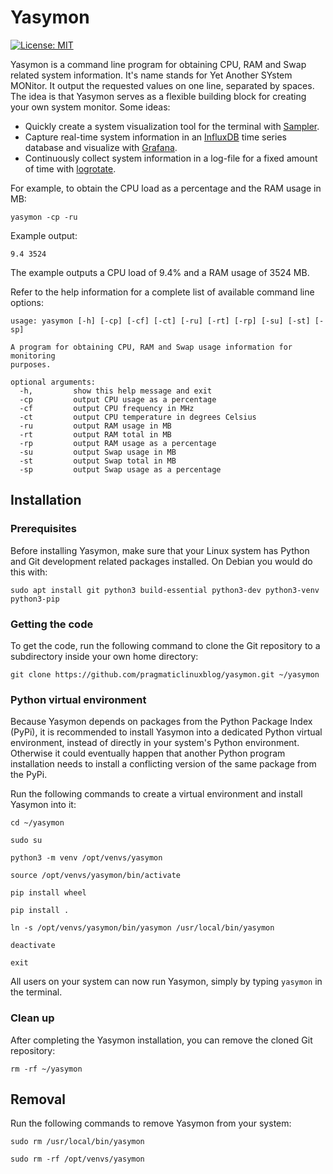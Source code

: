 # Yasymon
[![License: MIT](https://img.shields.io/badge/License-MIT-yellow.svg)](https://opensource.org/licenses/MIT)  

Yasymon is a command line program for obtaining CPU, RAM and Swap related system information. It's name stands for Yet Another SYstem MONitor. It output the requested values on one line, separated by spaces. The idea is that Yasymon serves as a flexible building block for creating your own system monitor. Some ideas: 

- Quickly create a system visualization tool for the terminal with [Sampler](https://sampler.dev/).
- Capture real-time system information in an [InfluxDB](https://www.influxdata.com/) time series database and visualize with [Grafana](https://grafana.com/).
- Continuously collect system information in a log-file for a fixed amount of time with [logrotate](https://linux.die.net/man/8/logrotate).

For example, to obtain the CPU load as a percentage and the RAM usage in MB:

`yasymon -cp -ru`

Example output:

`9.4 3524`

The example outputs a CPU load of 9.4% and a RAM usage of 3524 MB.

Refer to the help information for a complete list of available command line options:

```
usage: yasymon [-h] [-cp] [-cf] [-ct] [-ru] [-rt] [-rp] [-su] [-st] [-sp]

A program for obtaining CPU, RAM and Swap usage information for monitoring
purposes.

optional arguments:
  -h,         show this help message and exit
  -cp         output CPU usage as a percentage
  -cf         output CPU frequency in MHz
  -ct         output CPU temperature in degrees Celsius
  -ru         output RAM usage in MB
  -rt         output RAM total in MB
  -rp         output RAM usage as a percentage
  -su         output Swap usage in MB
  -st         output Swap total in MB
  -sp         output Swap usage as a percentage
```

## Installation

### Prerequisites

Before installing Yasymon, make sure that your Linux system has Python and Git development related packages installed. On Debian you would do this with:

`sudo apt install git python3 build-essential python3-dev python3-venv python3-pip`

### Getting the code

To get the code, run the following command to clone the Git repository to a subdirectory inside your own home directory: 

`git clone https://github.com/pragmaticlinuxblog/yasymon.git ~/yasymon`

### Python virtual environment

Because Yasymon depends on packages from the Python Package Index (PyPi), it is recommended to install Yasymon into a dedicated Python virtual environment, instead of directly in your system's Python environment. Otherwise it could eventually happen that another Python program installation needs to install a conflicting version of the same package from the PyPi.

Run the following commands to create a virtual environment and install Yasymon into it:

`cd ~/yasymon`

`sudo su`

`python3 -m venv /opt/venvs/yasymon`

`source /opt/venvs/yasymon/bin/activate`

`pip install wheel`

`pip install .`

`ln -s /opt/venvs/yasymon/bin/yasymon /usr/local/bin/yasymon`

`deactivate`

`exit`

All users on your system can now run Yasymon, simply by typing `yasymon` in the terminal.

### Clean up

After completing the Yasymon installation, you can remove the cloned Git repository:

`rm -rf ~/yasymon`

## Removal

Run the following commands to remove Yasymon from your system:

`sudo rm /usr/local/bin/yasymon`

`sudo rm -rf /opt/venvs/yasymon`